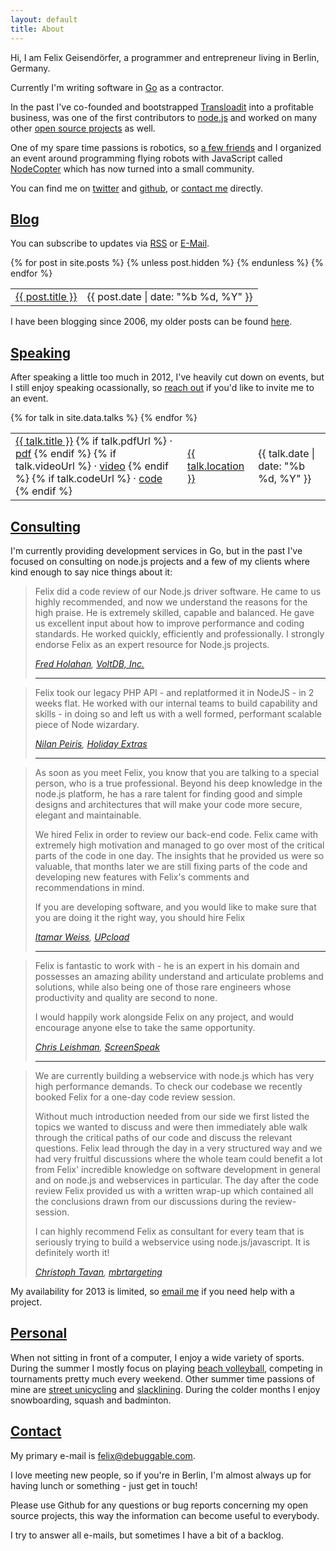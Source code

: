 ```yaml
---
layout: default
title: About
---
```

Hi, I am Felix Geisendörfer, a programmer and entrepreneur living in Berlin,
Germany.

Currently I'm writing software in [Go](http://golang.org/) as a contractor.

In the past I've co-founded and bootstrapped
[Transloadit](http://transloadit.com/) into a profitable business, was one of
the first contributors to [node.js](http://nodejs.org/) and worked on many
other [open source projects](http://github.com/felixge) as well.

One of my spare time passions is robotics, so [a few
friends](http://nodecopter.com/core) and I organized an event around
programming flying robots with JavaScript called
[NodeCopter](http://nodecopter.com/) which has now turned into a small
community.

You can find me on [twitter](https://twitter.com/felixge) and
[github](https://github.com/felixge), or [contact me](#contact) directly.

<h2 id="blog"><a href="#blog">Blog</a></h2>

You can subscribe to updates via <a
  href="http://feeds.feedburner.com/felixge">RSS</a> or <a
  href="http://feedburner.google.com/fb/a/mailverify?uri=felixge">E-Mail</a>.

<table class="toc">
  <tbody>
    {% for post in site.posts %}
      {% unless post.hidden %}
      <tr>
        <td class="title">
          <span>
            <a href="{{ post.url }}">{{ post.title }}</a>
          </span>
        </td>
        <td class="date"><span>{{ post.date | date: "%b %d, %Y" }}</span></td>
      </tr>
      {% endunless %}
    {% endfor %}
  </tbody>
</table>

I have been blogging since 2006, my older posts can be found
[here](http://debuggable.com/posts/archive).

<h2 id="speaking"><a href="#speaking">Speaking</a></h2>

After speaking a little too much in 2012, I've heavily cut down on events, but
I still enjoy speaking ocassionally, so [reach out](#contact) if you'd like to
invite me to an event.

<table class="toc">
  <tbody>
    {% for talk in site.data.talks %}
    <tr>
      <td class="title">
        <span>
          <a href="{{ talk.url }}">{{ talk.title }}</a>
          {% if talk.pdfUrl %}
          &middot; <a href="{{ talk.pdfUrl }}">pdf</a>
          {% endif %}
          {% if talk.videoUrl %}
          &middot; <a href="{{ talk.videoUrl }}">video</a>
          {% endif %}
          {% if talk.codeUrl %}
          &middot; <a href="{{ talk.codeUrl }}">code</a>
          {% endif %}
        </span>
      </td>
      <td class="location"><span><a href="{{ talk.eventUrl }}">{{ talk.location }}</a></span></td>
      <td class="date"><span>{{ talk.date | date: "%b %d, %Y" }}</span></td>
    </tr>
    {% endfor %}
  </tbody>
</table>

<h2 id="consulting"><a href="consulting">Consulting</a></h2>

I'm currently providing development services in Go, but in the past I've
focused on consulting on node.js projects and a few of my clients where kind
enough to say nice things about it:

<blockquote>
  <p>
  Felix did a code review of our Node.js driver software. He came to us highly
  recommended, and now we understand the reasons for the high praise. He is
  extremely skilled, capable and balanced. He gave us excellent input about how
  to improve performance and coding standards. He worked quickly, efficiently and
  professionally. I strongly endorse Felix as an expert resource for Node.js
  projects.
  </p>
  <cite>
    <a href="http://www.linkedin.com/in/fredholahan/">Fred Holahan</a>,
    <a href="https://voltdb.com/">VoltDB, Inc.</a>
  </cite>
  <hr>
</blockquote>

<blockquote>
  <p>
    Felix took our legacy PHP API - and replatformed it in NodeJS - in 2 weeks flat. He worked with our internal teams to build capability and skills - in doing so and left us with a well formed, performant scalable piece of Node wizardary.
  </p>
  <cite>
    <a href="http://uk.linkedin.com/in/nilanpeiris/">Nilan Peiris</a>,
    <a href="http://www.holidayextras.co.uk/">Holiday Extras</a>
  </cite>
  <hr/>
</blockquote>

<blockquote>
  <p>
    As soon as you meet Felix, you know that you are talking to a special person, who is a true professional. Beyond his deep knowledge in the node.js platform, he has a rare talent for finding good and simple designs and architectures that will make your code more secure, elegant and maintainable. 
  </p>
  <p>
    We hired Felix in order to review our back-end code. Felix came with extremely high motivation and managed to go over most of the critical parts of the code in one day. The insights that he provided us were so valuable, that months later we are still fixing parts of the code and developing new features with Felix's comments and recommendations in mind.
  </p>
  <p>
    If you are developing software, and you would like to make sure that you are doing it the right way, you should hire Felix
  </p>
  <cite>
    <a href="http://de.linkedin.com/in/itamarweiss/">Itamar Weiss</a>,
    <a href="http://www.upcload.com/">UPcload</a>
  </cite>
  <hr/>
</blockquote>

<blockquote>
  <p>
    Felix is fantastic to work with - he is an expert in his domain and possesses an amazing ability understand and articulate problems and solutions, while also being one of those rare engineers whose productivity and quality are second to none. 
  </p>
  <p>
    I would happily work alongside Felix on any project, and would encourage anyone else to take the same opportunity.
  </p>
  <cite>
    <a href="http://de.linkedin.com/in/chrisleishman/">Chris Leishman</a>,
    <a href="http://www.screenspeak.com/">ScreenSpeak</a>
  </cite>
  <hr/>
</blockquote>

<blockquote>
  <p>
    We are currently building a webservice with node.js which has very high performance demands. To check our codebase we recently booked Felix for a one-day code review session. 
  </p>
  <p>
  Without much introduction needed from our side we first listed the topics we wanted to discuss and were then immediately able walk through the critical paths of our code and discuss the relevant questions. Felix lead through the day in a very structured way and we had very fruitful discussions where the whole team could benefit a lot from Felix' incredible knowledge on software development in general and on node.js and webservices in particular. The day after the code review Felix provided us with a written wrap-up which contained all the conclusions drawn from our discussions during the review-session. 
  </p>
  <p>
    I can highly recommend Felix as consultant for every team that is seriously trying to build a webservice using node.js/javascript. It is definitely worth it!</p>
  </p>
  <cite>
    <a href="http://de.linkedin.com/pub/christoph-tavan/32/8b6/462/">Christoph Tavan</a>,
    <a href="http://mbr-targeting.com/">mbrtargeting</a>
  </cite>
</blockquote>

My availability for 2013 is limited, so [email
me](mailto:felix@transloadit.com) if you need help with a project.

<h2 id="personal"><a href="#personal">Personal</a></h2>

When not sitting in front of a computer, I enjoy a wide variety of sports.
During the summer I mostly focus on playing [beach volleyball][], competing in
tournaments pretty much every weekend. Other summer time passions of mine
are [street unicycling][] and [slacklining][]. During the colder months I enjoy
snowboarding, squash and badminton.

<h2 id="contact"><a href="#contact">Contact</a></h2>

My primary e-mail is [felix@debuggable.com](mailto:felix@debuggable.com).

I love meeting new people, so if you're in Berlin, I'm almost always up for
having lunch or something - just get in touch!

Please use Github for any questions or bug reports concerning my open source
projects, this way the information can become useful to everybody.

I try to answer all e-mails, but sometimes I have a bit of a backlog.

[Get On The Squirrel Theres No Time To Explain]: http://weknowmemes.com/2011/12/get-on-the-squirrel-theres-no-time-to-explain/
[beach volleyball]: http://www.beachberlin.de/beachmitte/info.html
[street unicycling]: http://en.wikipedia.org/wiki/Street_unicycling
[slacklining]: http://en.wikipedia.org/wiki/Slacklining
